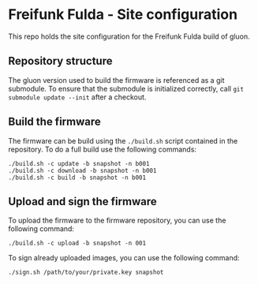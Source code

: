 Freifunk Fulda - Site configuration
===================================

This repo holds the site configuration for the Freifunk Fulda build of gluon.


Repository structure
--------------------

The gluon version used to build the firmware is referenced as a git submodule.
To ensure that the submodule is initialized correctly, call ```git submodule update --init``` after a checkout.


Build the firmware
------------------

The firmware can be build using the ```./build.sh``` script contained in the repository.
To do a full build use the following commands:

```
./build.sh -c update -b snapshot -n b001
./build.sh -c download -b snapshot -n b001
./build.sh -c build -b snapshot -n b001
```


Upload and sign the firmware
----------------------------

To upload the firmware to the firmware repository, you can use the following command:

```
./build.sh -c upload -b snapshot -n 001
```

To sign already uploaded images, you can use the following command:

```
./sign.sh /path/to/your/private.key snapshot
```

